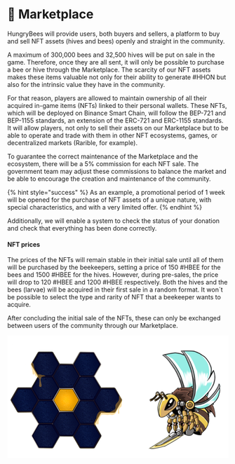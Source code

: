 # 🛒 Marketplace

HungryBees will provide users, both buyers and sellers, a platform to buy and sell NFT assets (hives and bees) openly and straight in the community.

A maximum of 300,000 bees and 32,500 hives will be put on sale in the game. Therefore, once they are all sent, it will only be possible to purchase a bee or hive through the Marketplace. The scarcity of our NFT assets makes these items valuable not only for their ability to generate #HHON but also for the intrinsic value they have in the community.

For that reason, players are allowed to maintain ownership of all their acquired in-game items (NFTs) linked to their personal wallets. These NFTs, which will be deployed on Binance Smart Chain, will follow the BEP-721 and BEP-1155 standards, an extension of the ERC-721 and ERC-1155 standards. It will allow players, not only to sell their assets on our Marketplace but to be able to operate and trade with them in other NFT ecosystems, games, or decentralized markets (Rarible, for example).

To guarantee the correct maintenance of the Marketplace and the ecosystem, there will be a 5% commission for each NFT sale. The government team may adjust these commissions to balance the market and be able to encourage the creation and maintenance of the community.&#x20;

{% hint style="success" %}
As an example, a promotional period of 1 week will be opened for the purchase of NFT assets of a unique nature, with special characteristics, and with a very limited offer.
{% endhint %}

Additionally, we will enable a system to check the status of your donation and check that everything has been done correctly.

#### NFT prices

The prices of the NFTs will remain stable in their initial sale until all of them will be purchased by the beekeepers, setting a price of 150 #HBEE for the bees and 1500 #HBEE for the hives. However, during pre-sales, the price will drop to 120 #HBEE and 1200 #HBEE respectively. Both the hives and the bees (larvae) will be acquired in their first sale in a random format. It won´t be possible to select the type and rarity of NFT that a beekeeper wants to acquire.

After concluding the initial sale of the NFTs, these can only be exchanged between users of the community through our Marketplace.

![](../.gitbook/assets/DobleNFT.png)
